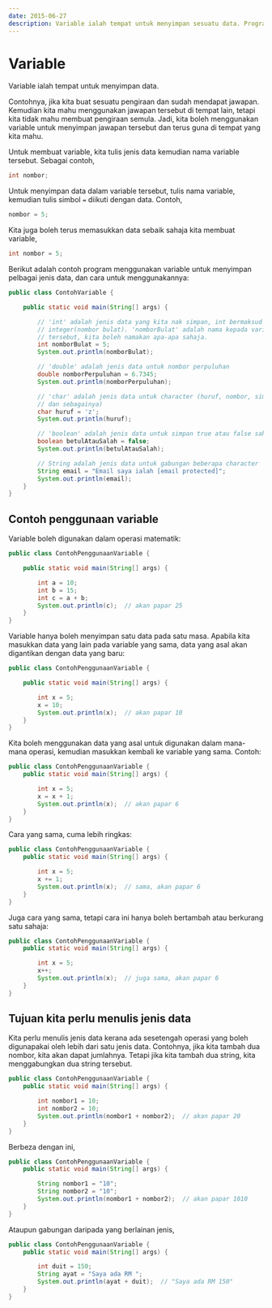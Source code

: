 ```yaml
---
date: 2015-06-27
description: Variable ialah tempat untuk menyimpan sesuatu data. Program yang lebih menarik boleh dibuat dengan menggunakan variable. Lihat cara penggunaannya di sini.
---
```


# Variable

Variable ialah tempat untuk menyimpan data.

Contohnya, jika kita buat sesuatu pengiraan dan sudah mendapat jawapan.
Kemudian kita mahu menggunakan jawapan tersebut di tempat lain, tetapi
kita tidak mahu membuat pengiraan semula. Jadi, kita boleh menggunakan
variable untuk menyimpan jawapan tersebut dan terus guna di tempat yang
kita mahu.

Untuk membuat variable, kita tulis jenis data kemudian nama variable
tersebut. Sebagai contoh,

```java
int nombor;
```

Untuk menyimpan data dalam variable tersebut, tulis nama variable,
kemudian tulis simbol `=` diikuti dengan data. Contoh,

```java
nombor = 5;
```

Kita juga boleh terus memasukkan data sebaik sahaja kita membuat
variable,

```java
int nombor = 5;
```

Berikut adalah contoh program menggunakan variable untuk menyimpan
pelbagai jenis data, dan cara untuk menggunakannya:

```java
public class ContohVariable {

    public static void main(String[] args) {

        // 'int' adalah jenis data yang kita nak simpan, int bermaksud
        // integer(nombor bulat). 'nomborBulat' adalah nama kepada variable
        // tersebut, kita boleh namakan apa-apa sahaja.
        int nomborBulat = 5;
        System.out.println(nomborBulat);

        // 'double' adalah jenis data untuk nombor perpuluhan
        double nomborPerpuluhan = 6.7345;
        System.out.println(nomborPerpuluhan);

        // 'char' adalah jenis data untuk character (huruf, nombor, simbol
        // dan sebagainya)
        char huruf = 'z';
        System.out.println(huruf);

        // 'boolean' adalah jenis data untuk simpan true atau false sahaja
        boolean betulAtauSalah = false;
        System.out.println(betulAtauSalah);

        // String adalah jenis data untuk gabungan beberapa character
        String email = "Email saya ialah [email protected]";
        System.out.println(email);
    }
}
```

## Contoh penggunaan variable

Variable boleh digunakan dalam operasi matematik:

```java
public class ContohPenggunaanVariable {

    public static void main(String[] args) {

        int a = 10;
        int b = 15;
        int c = a + b;
        System.out.println(c);  // akan papar 25
    }
}
```

Variable hanya boleh menyimpan satu data pada satu masa. Apabila kita
masukkan data yang lain pada variable yang sama, data yang asal akan
digantikan dengan data yang baru:

```java
public class ContohPenggunaanVariable {

    public static void main(String[] args) {

        int x = 5;
        x = 10;
        System.out.println(x);  // akan papar 10
    }
}
```

Kita boleh menggunakan data yang asal untuk digunakan dalam mana-mana
operasi, kemudian masukkan kembali ke variable yang sama. Contoh:

```java
public class ContohPenggunaanVariable {
    public static void main(String[] args) {

        int x = 5;
        x = x + 1;
        System.out.println(x);  // akan papar 6
    }
}
```

Cara yang sama, cuma lebih ringkas:

```java
public class ContohPenggunaanVariable {
    public static void main(String[] args) {

        int x = 5;
        x += 1;
        System.out.println(x);  // sama, akan papar 6
    }
}
```

Juga cara yang sama, tetapi cara ini hanya boleh bertambah atau
berkurang satu sahaja:

```java
public class ContohPenggunaanVariable {
    public static void main(String[] args) {

        int x = 5;
        x++;
        System.out.println(x);  // juga sama, akan papar 6
    }
}
```

## Tujuan kita perlu menulis jenis data

Kita perlu menulis jenis data kerana ada sesetengah operasi yang boleh
digunapakai oleh lebih dari satu jenis data. Contohnya, jika kita tambah
dua nombor, kita akan dapat jumlahnya. Tetapi jika kita tambah dua
string, kita menggabungkan dua string tersebut.

```java
public class ContohPenggunaanVariable {
    public static void main(String[] args) {

        int nombor1 = 10;
        int nombor2 = 10;
        System.out.println(nombor1 + nombor2);  // akan papar 20
    }
}
```

Berbeza dengan ini,

```java
public class ContohPenggunaanVariable {
    public static void main(String[] args) {

        String nombor1 = "10";
        String nombor2 = "10";
        System.out.println(nombor1 + nombor2);  // akan papar 1010
    }
}
```

Ataupun gabungan daripada yang berlainan jenis,

```java
public class ContohPenggunaanVariable {
    public static void main(String[] args) {

        int duit = 150;
        String ayat = "Saya ada RM ";
        System.out.println(ayat + duit);  // "Saya ada RM 150"
    }
}
```
